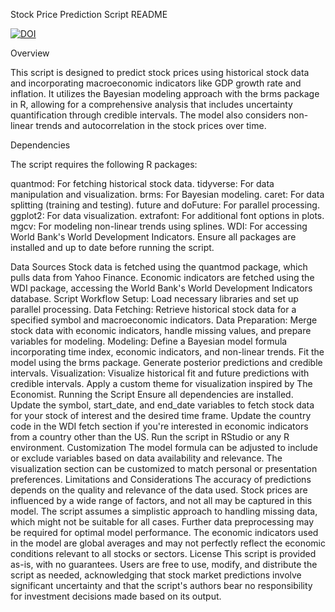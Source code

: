 Stock Price Prediction Script README

<a href="https://zenodo.org/doi/10.5281/zenodo.10750026"><img src="https://zenodo.org/badge/766041584.svg" alt="DOI"></a>


Overview

This script is designed to predict stock prices using historical stock data and incorporating macroeconomic indicators like GDP growth rate and inflation. It utilizes the Bayesian modeling approach with the brms package in R, allowing for a comprehensive analysis that includes uncertainty quantification through credible intervals. The model also considers non-linear trends and autocorrelation in the stock prices over time.

Dependencies

The script requires the following R packages:

quantmod: For fetching historical stock data.
tidyverse: For data manipulation and visualization.
brms: For Bayesian modeling.
caret: For data splitting (training and testing).
future and doFuture: For parallel processing.
ggplot2: For data visualization.
extrafont: For additional font options in plots.
mgcv: For modeling non-linear trends using splines.
WDI: For accessing World Bank's World Development Indicators.
Ensure all packages are installed and up to date before running the script.

Data Sources
Stock data is fetched using the quantmod package, which pulls data from Yahoo Finance.
Economic indicators are fetched using the WDI package, accessing the World Bank's World Development Indicators database.
Script Workflow
Setup: Load necessary libraries and set up parallel processing.
Data Fetching: Retrieve historical stock data for a specified symbol and macroeconomic indicators.
Data Preparation: Merge stock data with economic indicators, handle missing values, and prepare variables for modeling.
Modeling:
Define a Bayesian model formula incorporating time index, economic indicators, and non-linear trends.
Fit the model using the brms package.
Generate posterior predictions and credible intervals.
Visualization:
Visualize historical fit and future predictions with credible intervals.
Apply a custom theme for visualization inspired by The Economist.
Running the Script
Ensure all dependencies are installed.
Update the symbol, start_date, and end_date variables to fetch stock data for your stock of interest and the desired time frame.
Update the country code in the WDI fetch section if you're interested in economic indicators from a country other than the US.
Run the script in RStudio or any R environment.
Customization
The model formula can be adjusted to include or exclude variables based on data availability and relevance.
The visualization section can be customized to match personal or presentation preferences.
Limitations and Considerations
The accuracy of predictions depends on the quality and relevance of the data used. Stock prices are influenced by a wide range of factors, and not all may be captured in this model.
The script assumes a simplistic approach to handling missing data, which might not be suitable for all cases. Further data preprocessing may be required for optimal model performance.
The economic indicators used in the model are global averages and may not perfectly reflect the economic conditions relevant to all stocks or sectors.
License
This script is provided as-is, with no guarantees. Users are free to use, modify, and distribute the script as needed, acknowledging that stock market predictions involve significant uncertainty and that the script's authors bear no responsibility for investment decisions made based on its output.




